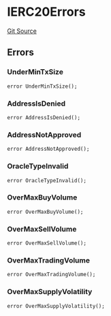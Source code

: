 # IERC20Errors
[Git Source](https://github.com/thrackle-io/tron/blob/ce8f3ce20cc777375e5a3cbfcde63db2607acc28/src/common/IErrors.sol)


## Errors
### UnderMinTxSize

```solidity
error UnderMinTxSize();
```

### AddressIsDenied

```solidity
error AddressIsDenied();
```

### AddressNotApproved

```solidity
error AddressNotApproved();
```

### OracleTypeInvalid

```solidity
error OracleTypeInvalid();
```

### OverMaxBuyVolume

```solidity
error OverMaxBuyVolume();
```

### OverMaxSellVolume

```solidity
error OverMaxSellVolume();
```

### OverMaxTradingVolume

```solidity
error OverMaxTradingVolume();
```

### OverMaxSupplyVolatility

```solidity
error OverMaxSupplyVolatility();
```

